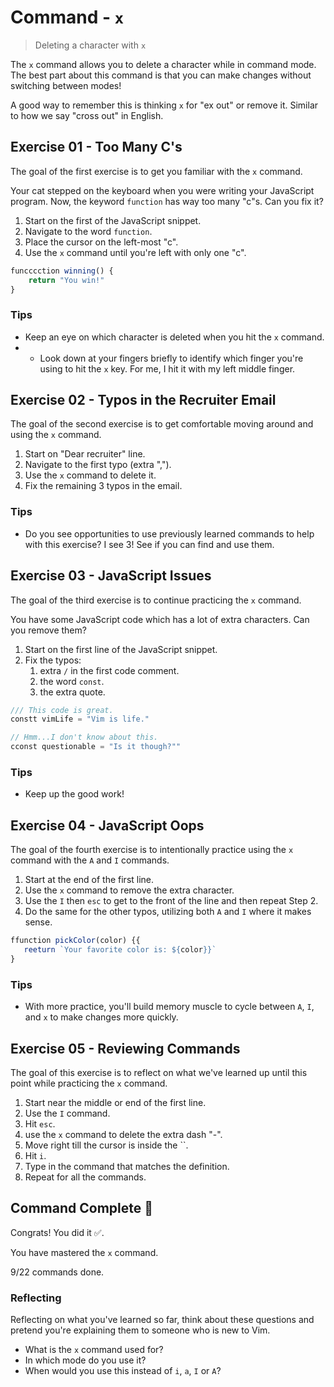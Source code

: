 # Command - `x`

> Deleting a character with `x`

The `x` command allows you to delete a character while in command mode. The best part about this command is that you can make changes without switching between modes!

A good way to remember this is thinking `x` for "ex out" or remove it. Similar to how we say "cross out" in English.

## Exercise 01 - Too Many C's

The goal of the first exercise is to get you familiar with the `x` command.

Your cat stepped on the keyboard when you were writing your JavaScript program. Now, the keyword `function` has way too many "c"s. Can you fix it?

1. Start on the first of the JavaScript snippet.
2. Navigate to the word `function`.
3. Place the cursor on the left-most "c".
4. Use the `x` command until you're left with only one "c".

<!-- Text for exercise starts -->

```javascript
funcccction winning() {
    return "You win!"
}
```

<!-- Text for exercise ends -->

### Tips

- Keep an eye on which character is deleted when you hit the `x` command.
- - Look down at your fingers briefly to identify which finger you're using to hit the `x` key. For me, I hit it with my left middle finger.

## Exercise 02 - Typos in the Recruiter Email

The goal of the second exercise is to get comfortable moving around and using the `x` command.

1. Start on "Dear recruiter" line.
2. Navigate to the first typo (extra ",").
3. Use the `x` command to delete it.
4. Fix the remaining 3 typos in the email.

<!-- Text for exercise starts

Dear recruiter,,

TThanks so much for contacting me abouut the role! I am not looking, but I would be happy to connect you with my best friend's boyfriend's step-sister who is on the market for a new gigg.

I'll pass your contact info to them.

Best,

Text for exercise ends -->

### Tips

- Do you see opportunities to use previously learned commands to help with this exercise? I see 3! See if you can find and use them.

## Exercise 03 - JavaScript Issues

The goal of the third exercise is to continue practicing the `x` command.

You have some JavaScript code which has a lot of extra characters. Can you remove them?

1. Start on the first line of the JavaScript snippet.
2. Fix the typos:
   1. extra `/` in the first code comment.
   2. the word `const`.
   3. the extra quote.

<!-- Text for exercise starts -->

```javascript
/// This code is great.
constt vimLife = "Vim is life."

// Hmm...I don't know about this.
cconst questionable = "Is it though?""
```

<!-- Text for exercise ends -->

### Tips

- Keep up the good work!

## Exercise 04 - JavaScript Oops

The goal of the fourth exercise is to intentionally practice using the `x` command with the `A` and `I` commands.

1. Start at the end of the first line.
2. Use the `x` command to remove the extra character.
3. Use the `I` then `esc` to get to the front of the line and then repeat Step 2.
4. Do the same for the other typos, utilizing both `A` and `I` where it makes sense.

<!-- Text for exercise starts -->

```javascript
ffunction pickColor(color) {{
   reeturn `Your favorite color is: ${color}}`
}
```

<!-- Text for exercise ends -->

### Tips

- With more practice, you'll build memory muscle to cycle between `A`, `I`, and `x` to make changes more quickly.

## Exercise 05 - Reviewing Commands

The goal of this exercise is to reflect on what we've learned up until this point while practicing the `x` command.

1. Start near the middle or end of the first line.
2. Use the `I` command.
3. Hit `esc`.
4. use the `x` command to delete the extra dash "-".
5. Move right till the cursor is inside the ``.
6. Hit `i`.
7. Type in the command that matches the definition.
8. Repeat for all the commands.

<!-- Text for exercise starts

-- `` moves left toward the *house*
-- `` moves down (*jumping* off a ledge)
-- `` moves up (*kicking* a soccer ball upward)
-- `` moves right (*left*to right, like English)
-- `` lets me *insert* text
-- `` lets me insert text *after* the cursor
-- `` lets me *Initially* insert text
-- `` lets me *Append* text
-- `` lets me *ex-out* a character

Text for exercise ends -->

## Command Complete 🎉

Congrats! You did it ✅.

You have mastered the `x` command.

9/22 commands done.

### Reflecting

Reflecting on what you've learned so far, think about these questions and pretend you're explaining them to someone who is new to Vim.

- What is the `x` command used for?
- In which mode do you use it?
- When would you use this instead of `i`, `a`, `I` or `A`?
